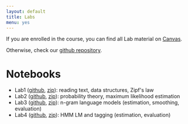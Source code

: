 ```yaml
---
layout: default
title: Labs
menu: yes
---
```


If you are enrolled in the course, you can find all Lab material on [Canvas](//canvas.uva.nl).

Otherwise, check our [github repository](//github.com/cl-illc/nlmi/tree/gh-pages/labs).


# Notebooks 

* Lab1 ([github](https://github.com/cl-illc/nlmi/tree/gh-pages/labs/lab1), [zip](https://kinolien.github.io/gitzip/?download=https://github.com/cl-illc/nlmi/tree/gh-pages/labs/lab1)): reading text, data structures, Zipf's law
* Lab2 ([github](https://github.com/cl-illc/nlmi/tree/gh-pages/labs/lab2), [zip](https://kinolien.github.io/gitzip/?download=https://github.com/cl-illc/nlmi/tree/gh-pages/labs/lab2)): probability theory, maximum likelihood estimation 
* Lab3 ([github](https://github.com/cl-illc/nlmi/tree/gh-pages/labs/lab3), [zip](https://kinolien.github.io/gitzip/?download=https://github.com/cl-illc/nlmi/tree/gh-pages/labs/lab3)): n-gram language models (estimation, smoothing, evaluation)
* Lab4 ([github](https://github.com/cl-illc/nlmi/tree/gh-pages/labs/lab4), [zip](https://kinolien.github.io/gitzip/?download=https://github.com/cl-illc/nlmi/tree/gh-pages/labs/lab4)): HMM LM and tagging (estimation, evaluation)
